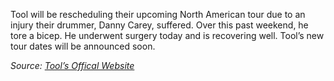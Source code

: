 Tool will be rescheduling their upcoming North American tour due to an injury their drummer, Danny Carey, suffered. Over this past weekend, he tore a bicep. He underwent surgery today and is recovering well. Tool’s new tour dates will be announced soon.

*Source: [Tool’s Offical Website](http://www.toolband.com)*